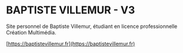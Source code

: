 # BAPTISTE VILLEMUR - V3

Site personnel de Baptiste Villemur, étudiant en licence professionnelle Création Multimédia.

[https://baptistevillemur.fr](https://baptistevillemur.fr)
